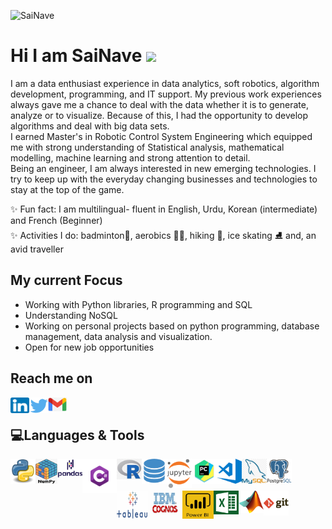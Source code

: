 </a><img src="https://komarev.com/ghpvc/?username=SaiNave&style=flat&label=Profile visits" alt="SaiNave" /></a>
<!--</a>[![Visits Badge](https://badges.pufler.dev/years/SaiNave)](https://badges.pufler.dev)</a>!-->
# Hi I am SaiNave <img src="https://media.giphy.com/media/hvRJCLFzcasrR4ia7z/giphy.gif" width="30px">
I am a data enthusiast experience in  data analytics, soft robotics, algorithm development, programming, and IT support. 
My previous work experiences always gave me a chance to deal with the data  whether it is to generate, analyze or to visualize. 
Because of this, I had the opportunity to develop algorithms and deal with big data sets.<br/>
I earned Master's in Robotic Control System Engineering which equipped me with strong understanding of Statistical analysis, mathematical modelling, machine learning and strong attention to detail.<br/>
Being an engineer, I am always interested in new emerging technologies. I try to keep up with the everyday changing businesses and technologies to stay at the top of the game.

✨ Fun fact: I am multilingual- fluent in English, Urdu, Korean (intermediate) and French (Beginner)
</br>✨ Activities I do: badminton🏸, aerobics 🏃‍♀️, hiking 🥾, ice skating ⛸️ and, an avid traveller

## My current Focus
- Working with Python libraries, R programming and SQL
- Understanding NoSQL
- Working on personal projects based on python programming, database management, data analysis and visualization.
- Open for new job opportunities


## Reach me on
[<img align ="left" alt="SaiNave's LinkedIN" height ="25" width="30" src="logos/linkedin_icon.png"/>](https://www.linkedin.com/in/sairah-naveed)
[<img align ="left" alt="SaiNave's Twitter" heightt ="25" width="30" src="logos/twitter_icon.png"/>](https://twitter.com/NaveedSairah)
[<img align ="left" alt="g_logo" width="30" src="logos/g_logo.png"/>](mailto:nave.sai25@gmail.com)
<br/>

## 💻Languages & Tools
</p> 
<img align="left" alt= "python_logo" width="40" src="logos/python_logo.png"   />
<img align="left" alt= "numpy_logo" Height = "40" width="35" src="logos/numpy.png"   />
<img align="left" alt= "pandas_logo" width="40" src="logos/pandas.png"   />
<img align="left" alt= "Csharp_Logo" width="55" src="logos/Csharp_Logo.png"  />
<img align="left" alt= "r_logo" width="40" src="logos/r_logo.jpg"   />
<img align="left" alt= "sql_logo" width="40" src="logos/sql_logo.png"   />
<img align="left" alt= "Jupyter_logo" width="40" src="logos/Jupyter_logo.png"   />
<img align="left" alt= "pycharm_logo" width="40" src="logos/pycharm_logo.png"   />
<img align="left" alt= "vscode_logo" width="40" src="logos/vscode_logo.png"   />
<img align="left" alt= "my_sql_logo" width="40" src="logos/my_sql_logo.png"   />
<img align="left" alt= "postgresql_logo" width="40" src="logos/postgresql_logo.png"   />

<br />
<br />
<br />

<img align="left" alt= "Tableau_logo" height = "45" width="50" src="logos/Tableau_logo.png"   />
<img align="left" alt= "IBM Cognos" height = "40" width="55" src="logos/ibm_cognos.jfif" />
<img align="left" alt= "Power BI" height = "45" width="50" src="logos/P_BI.png"  /></a>
<img align="left" alt= "excel" width="40" src="logos/excel.png" /></a> 
<img align="left" alt= "Maltab_Logo" width="40" src="logos/Matlab_Logo.png"  /></a>
</a><img align="left" alt= "git_logo" width="40" src="logos/git_logo.png"   />
</p>
<br />
<br />
<!--<p align="left"><img align="center" src="https://github-readme-stats.vercel.app/api?username=SaiNave&theme=light&show_icons=true" alt="SaiNave" /></p>!-->




                                                                                                                                         





